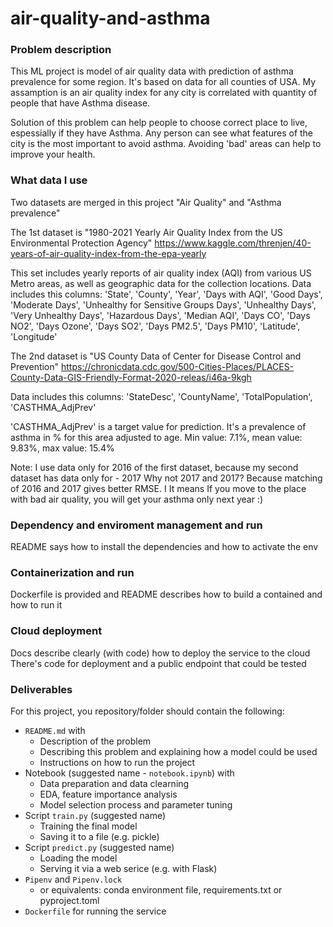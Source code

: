 # air-quality-and-asthma

### Problem description

This ML project is model of air quality data with prediction of asthma prevalence for some region.
It's based on data for all counties of USA.
My assamption is an air quality index for any city is correlated with quantity of people that have Asthma disease.

Solution of this problem can help people to choose correct place to live, espessially if they have Asthma.
Any person can see what features of the city is the most important to avoid asthma.
Avoiding 'bad' areas can help to improve your health.

### What data I use

Two datasets are merged in this project "Air Quality" and "Asthma prevalence"

The 1st dataset is "1980-2021 Yearly Air Quality Index from the US Environmental Protection Agency" 
https://www.kaggle.com/threnjen/40-years-of-air-quality-index-from-the-epa-yearly

This set includes yearly reports of air quality index (AQI) from various US Metro areas, as well as geographic data for the collection locations.
Data includes this columns:
'State', 'County', 'Year', 
'Days with AQI', 'Good Days', 'Moderate Days', 
'Unhealthy for Sensitive Groups Days', 'Unhealthy Days', 'Very Unhealthy Days', 'Hazardous Days',
'Median AQI', 'Days CO', 'Days NO2', 'Days Ozone', 'Days SO2',
'Days PM2.5', 'Days PM10', 
'Latitude', 'Longitude'

The 2nd dataset is "US County Data of Center for Disease Control and Prevention" 
https://chronicdata.cdc.gov/500-Cities-Places/PLACES-County-Data-GIS-Friendly-Format-2020-releas/i46a-9kgh

Data includes this columns:
'StateDesc', 'CountyName', 'TotalPopulation', 'CASTHMA_AdjPrev'

'CASTHMA_AdjPrev' is a target value for prediction. 
It's a prevalence of asthma in % for this area adjusted to age.
Min value: 7.1%, mean value: 9.83%, max value: 15.4%

Note:
I use data only for 2016 of the first dataset, because my second dataset has data only for - 2017 
Why not 2017 and 2017? 
Because matching of 2016 and 2017 gives better RMSE. I
It means If you move to the place with bad air quality, you will get your asthma only next year :)

### Dependency and enviroment management and run
README says how to install the dependencies and how to activate the env

### Containerization and run
Dockerfile is provided and README describes how to build a contained and how to run it

### Cloud deployment
Docs describe clearly (with code) how to deploy the service to the cloud
There's code for deployment and a public endpoint that could be tested


### Deliverables

For this project, you repository/folder should contain the following:

* `README.md` with
  * Description of the problem
  * Describing this problem and explaining how a model could be used
  * Instructions on how to run the project
* Notebook (suggested name - `notebook.ipynb`) with
  * Data preparation and data clearning
  * EDA, feature importance analysis
  * Model selection process and parameter tuning
* Script `train.py` (suggested name)
  * Training the final model
  * Saving it to a file (e.g. pickle)
* Script `predict.py` (suggested name)
  * Loading the model
  * Serving it via a web serice (e.g. with Flask)
* `Pipenv` and `Pipenv.lock`
  * or equivalents: conda environment file, requirements.txt or pyproject.toml
* `Dockerfile` for running the service


